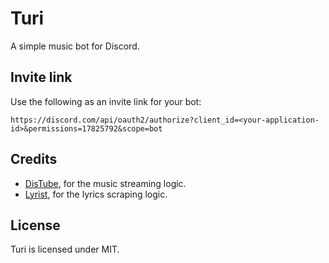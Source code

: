 # Turi
A simple music bot for Discord.

## Invite link
Use the following as an invite link for your bot:
```
https://discord.com/api/oauth2/authorize?client_id=<your-application-id>&permissions=17825792&scope=bot
```

## Credits
* [DisTube](https://distube.js.org/), for the music streaming logic.
* [Lyrist](https://github.com/asrvd/lyrist), for the lyrics scraping logic.

## License
Turi is licensed under MIT.
